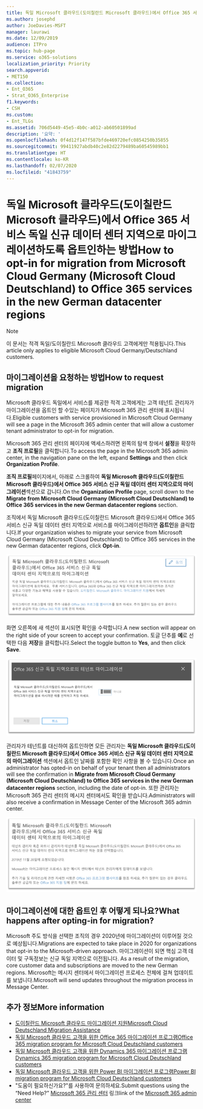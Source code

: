 ```yaml
---
title: 독일 Microsoft 클라우드(도이칠란드 Microsoft 클라우드)에서 Office 365 서비스 독일 신규 데이터 센터 지역으로 마이그레이션하도록 옵트인하는 방법
ms.author: josephd
author: JoeDavies-MSFT
manager: laurawi
ms.date: 12/09/2019
audience: ITPro
ms.topic: hub-page
ms.service: o365-solutions
localization_priority: Priority
search.appverid:
- MET150
ms.collection:
- Ent_O365
- Strat_O365_Enterprise
f1.keywords:
- CSH
ms.custom:
- Ent_TLGs
ms.assetid: 706d5449-45e5-4b0c-a012-ab60501899ad
description: '요약: '
ms.openlocfilehash: 0f4d12f147f587bfde469720efc0854250b35855
ms.sourcegitcommit: 99411927abdb40c2e82d2279489ba60545989bb1
ms.translationtype: HT
ms.contentlocale: ko-KR
ms.lasthandoff: 02/07/2020
ms.locfileid: "41843759"
---
```

# <a name="how-to-opt-in-for-migration-from-microsoft-cloud-germany-microsoft-cloud-deutschland-to-office-365-services-in-the-new-german-datacenter-regions"></a><span data-ttu-id="0d3d3-103">독일 Microsoft 클라우드(도이칠란드 Microsoft 클라우드)에서 Office 365 서비스 독일 신규 데이터 센터 지역으로 마이그레이션하도록 옵트인하는 방법</span><span class="sxs-lookup"><span data-stu-id="0d3d3-103">How to opt-in for migration from Microsoft Cloud Germany (Microsoft Cloud Deutschland) to Office 365 services in the new German datacenter regions</span></span>

>[!Note]
><span data-ttu-id="0d3d3-104">이 문서는 적격 독일/도이칠란드 Microsoft 클라우드 고객에게만 적용됩니다.</span><span class="sxs-lookup"><span data-stu-id="0d3d3-104">This article only applies to eligible Microsoft Cloud Germany/Deutschland customers.</span></span>
>

## <a name="how-to-request-migration"></a><span data-ttu-id="0d3d3-105">마이그레이션을 요청하는 방법</span><span class="sxs-lookup"><span data-stu-id="0d3d3-105">How to request migration</span></span>

<span data-ttu-id="0d3d3-106">Microsoft 클라우드 독일에서 서비스를 제공한 적격 고객에게는 고객 테넌트 관리자가 마이그레이션을 옵트인 할 수있는 페이지가 Microsoft 365 관리 센터에 표시됩니다.</span><span class="sxs-lookup"><span data-stu-id="0d3d3-106">Eligible customers with service provisioned in Microsoft Cloud Germany will see a page in the Microsoft 365 admin center that will allow a customer tenant administrator to opt-in for migration.</span></span>

<span data-ttu-id="0d3d3-107">Microsoft 365 관리 센터의 페이지에 액세스하려면 왼쪽의 탐색 창에서 **설정**을 확장하고 **조직 프로필**을 클릭합니다.</span><span class="sxs-lookup"><span data-stu-id="0d3d3-107">To access the page in the Microsoft 365 admin center, in the navigation pane on the left, expand **Settings** and then click **Organization Profile**.</span></span>

<span data-ttu-id="0d3d3-108">**조직 프로필**페이지에서, 아래로 스크롤하여 **독일 Microsoft 클라우드(도이칠란드 Microsoft 클라우드)에서 Office 365 서비스 신규 독일 데이터 센터 지역으로의 마이그레이션**섹션으로 갑니다.</span><span class="sxs-lookup"><span data-stu-id="0d3d3-108">On the **Organization Profile** page, scroll down to the **Migrate from Microsoft Cloud Germany (Microsoft Cloud Deutschland) to Office 365 services in the new German datacenter regions** section.</span></span>

<span data-ttu-id="0d3d3-109">조직에서 독일 Microsoft 클라우드(도이칠란드 Microsoft 클라우드)에서 Office 365 서비스 신규 독일 데이터 센터 지역으로 서비스를 마이그레이션하려면 **옵트인**을 클릭합니다.</span><span class="sxs-lookup"><span data-stu-id="0d3d3-109">If your organization wishes to migrate your service from Microsoft Cloud Germany (Microsoft Cloud Deutschland) to Office 365 services in the new German datacenter regions, click **Opt-in**.</span></span>
 
![옵트인 소개](./media/ms-cloud-germany-migration-opt-in/tenant-migration.png)

<span data-ttu-id="0d3d3-111">화면 오른쪽에 새 섹션이 표시되면 확인을 수락합니다.</span><span class="sxs-lookup"><span data-stu-id="0d3d3-111">A new section will appear on the right side of your screen to accept your confirmation.</span></span> <span data-ttu-id="0d3d3-112">토글 단추를 **예**로 선택한 다음 **저장**을 클릭합니다.</span><span class="sxs-lookup"><span data-stu-id="0d3d3-112">Select the toggle button to **Yes**, and then click **Save**.</span></span>
 
![옵트인 수락](./media/ms-cloud-germany-migration-opt-in/tenant-migration-new-regions.png)

<span data-ttu-id="0d3d3-114">관리자가 테넌트를 대신하여 옵트인하면 모든 관리자는 **독일 Microsoft 클라우드(도이칠란드 Microsoft 클라우드)에서 Office 365 서비스 신규 독일 데이터 센터 지역으로의 마이그레이션** 섹션에서 옵트인 날짜를 포함한 확인 사항을 볼 수 있습니다.</span><span class="sxs-lookup"><span data-stu-id="0d3d3-114">Once an administrator has opted-in on behalf of your tenant then all administrators will see the confirmation in **Migrate from Microsoft Cloud Germany (Microsoft Cloud Deutschland) to Office 365 services in the new German datacenter regions** section, including the date of opt-in.</span></span> <span data-ttu-id="0d3d3-115">또한 관리자는 Microsoft 365 관리 센터의 메시지 센터에서도 확인을 받습니다.</span><span class="sxs-lookup"><span data-stu-id="0d3d3-115">Administrators will also receive a confirmation in Message Center of the Microsoft 365 admin center.</span></span> 
 
![옵트인 확인](./media/ms-cloud-germany-migration-opt-in/tenant-migration2.png)

## <a name="what-happens-after-opting-in-for-migration"></a><span data-ttu-id="0d3d3-117">마이그레이션에 대한 옵트인 후 어떻게 되나요?</span><span class="sxs-lookup"><span data-stu-id="0d3d3-117">What happens after opting-in for migration?</span></span>

<span data-ttu-id="0d3d3-118">Microsoft 주도 방식을 선택한 조직의 경우 2020년에 마이그레이션이 이루어질 것으로 예상됩니다.</span><span class="sxs-lookup"><span data-stu-id="0d3d3-118">Migrations are expected to take place in 2020 for organizations that opt-in to the Microsoft-driven approach.</span></span>  <span data-ttu-id="0d3d3-119">마이그레이션이 되면 핵심 고객 데이터 및 구독정보는 신규 독일 지역으로 이전됩니다. </span><span class="sxs-lookup"><span data-stu-id="0d3d3-119">As a result of the migration, core customer data and subscriptions are moved to the new German regions.</span></span>  <span data-ttu-id="0d3d3-120">Microsoft는 메시지 센터에서 마이그레이션 프로세스 전체에 걸쳐 업데이트를 보냅니다.</span><span class="sxs-lookup"><span data-stu-id="0d3d3-120">Microsoft will send updates throughout the migration process in Message Center.</span></span>

## <a name="more-information"></a><span data-ttu-id="0d3d3-121">추가 정보</span><span class="sxs-lookup"><span data-stu-id="0d3d3-121">More information</span></span>

- [<span data-ttu-id="0d3d3-122">도이칠란드 Microsoft 클라우드 마이그레이션 지원</span><span class="sxs-lookup"><span data-stu-id="0d3d3-122">Microsoft Cloud Deutschland Migration Assistance</span></span>](https://aka.ms/germanymigrateassist)
- [<span data-ttu-id="0d3d3-123">독일 Microsoft 클라우드 고객을 위한 Office 365 마이그레이션 프로그램</span><span class="sxs-lookup"><span data-stu-id="0d3d3-123">Office 365 migration program for Microsoft Cloud Deutschland customers</span></span>](https://aka.ms/office365germanymove)
- [<span data-ttu-id="0d3d3-124">독일 Microsoft 클라우드 고객을 위한 Dynamics 365 마이그레이션 프로그램</span><span class="sxs-lookup"><span data-stu-id="0d3d3-124">Dynamics 365 migration program for Microsoft Cloud Deutschland customers</span></span>](https://aka.ms/d365ceoptin)
- [<span data-ttu-id="0d3d3-125">독일 Microsoft 클라우드 고객을 위한 Power BI 마이그레이션 프로그램</span><span class="sxs-lookup"><span data-stu-id="0d3d3-125">Power BI migration program for Microsoft Cloud Deutschland customers</span></span>](https://aka.ms/pbioptin)
- <span data-ttu-id="0d3d3-126">"도움이 필요하신가요?"를 사용하여 문의하세요.</span><span class="sxs-lookup"><span data-stu-id="0d3d3-126">Submit questions using the “Need Help?”</span></span> <span data-ttu-id="0d3d3-127">[Microsoft 365 관리 센터](https://portal.office.de/) 링크</span><span class="sxs-lookup"><span data-stu-id="0d3d3-127">link of the [Microsoft 365 admin center](https://portal.office.de/)</span></span>
